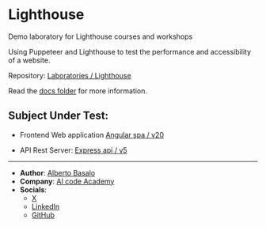 # Lighthouse

Demo laboratory for Lighthouse courses and workshops

Using Puppeteer and Lighthouse to test the performance and accessibility of a website.

Repository: [Laboratories / Lighthouse](https://github.com/AlbertoBasaloLabs/Lighthouse)

Read the [docs folder](./docs/) for more information.

## Subject Under Test:

- Frontend Web application [Angular spa / v20](https://github.com/AlbertoBasaloLabs/Angular)

- API Rest Server: [Express api / v5](https://github.com/AlbertoBasaloLabs/Express)

---

- **Author**: [Alberto Basalo](https://albertobasalo.dev)
- **Company**: [AI code Academy](https://aicode.academy)
- **Socials**:
  - [X](https://x.com/albertobasalo)
  - [LinkedIn](https://www.linkedin.com/in/albertobasalo/)
  - [GitHub](https://github.com/albertobasalo)

